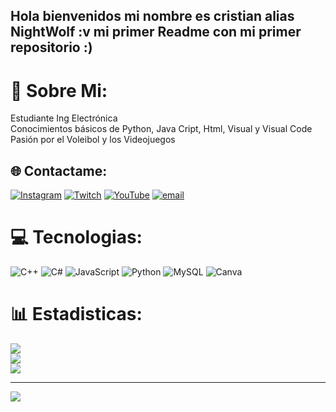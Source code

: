 ## Hola bienvenidos mi nombre es cristian alias NightWolf :v mi primer Readme con mi primer repositorio :)

# 💫 Sobre Mi:
Estudiante Ing Electrónica<br>Conocimientos básicos de Python, Java Cript, Html, Visual y Visual Code<br>Pasión por el Voleibol y los Videojuegos<br>


## 🌐 Contactame:
[![Instagram](https://img.shields.io/badge/Instagram-%23E4405F.svg?logo=Instagram&logoColor=white)](https://instagram.com/cristian_david301) [![Twitch](https://img.shields.io/badge/Twitch-%239146FF.svg?logo=Twitch&logoColor=white)](https://twitch.tv/nightawolf03) [![YouTube](https://img.shields.io/badge/YouTube-%23FF0000.svg?logo=YouTube&logoColor=white)](https://youtube.com/@NightWolf) [![email](https://img.shields.io/badge/Email-D14836?logo=gmail&logoColor=white)](mailto:cris.la301@gmail.com) 

# 💻 Tecnologias:
![C++](https://img.shields.io/badge/c++-%2300599C.svg?style=for-the-badge&logo=c%2B%2B&logoColor=white) ![C#](https://img.shields.io/badge/c%23-%23239120.svg?style=for-the-badge&logo=csharp&logoColor=white) ![JavaScript](https://img.shields.io/badge/javascript-%23323330.svg?style=for-the-badge&logo=javascript&logoColor=%23F7DF1E) ![Python](https://img.shields.io/badge/python-3670A0?style=for-the-badge&logo=python&logoColor=ffdd54) ![MySQL](https://img.shields.io/badge/mysql-4479A1.svg?style=for-the-badge&logo=mysql&logoColor=white) ![Canva](https://img.shields.io/badge/Canva-%2300C4CC.svg?style=for-the-badge&logo=Canva&logoColor=white)
# 📊 Estadisticas:
![](https://github-readme-stats.vercel.app/api?username=Cris1711-NightWolf&theme=midnight-purple&hide_border=false&include_all_commits=false&count_private=false)<br/>
![](https://nirzak-streak-stats.vercel.app/?user=Cris1711-NightWolf&theme=midnight-purple&hide_border=false)<br/>
![](https://github-readme-stats.vercel.app/api/top-langs/?username=Cris1711-NightWolf&theme=midnight-purple&hide_border=false&include_all_commits=false&count_private=false&layout=compact)

---
[![](https://visitcount.itsvg.in/api?id=Cris1711-NightWolf&icon=4&color=2)](https://visitcount.itsvg.in)


